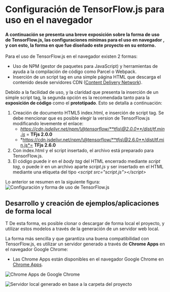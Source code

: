﻿# Configuración de TensorFlow.js para uso en el navegador


#### A continuación se presenta una breve exposición sobre la forma de uso de TensorFlow.js, las configuraciones mínimas para el uso en navegador , y con esto, la forma en que fue diseñado este proyecto en su entorno.


Para el uso de TensorFlow.js en el navegador existen 2 formas:
- Uso de NPM (gestor de paquetes para JavaScript) y herramientas de ayuda a la compilación de código como Parcel o Webpack.
- Inserción de un script tag en una simple página HTML que descarga el contenido desde servidores CDN ([Content Delivery Network](https://es.wikipedia.org/wiki/Red_de_distribuci%C3%B3n_de_contenidos)).

Debido a la facilidad de uso, y la claridad que presenta la inserción de un simple script tag, la segunda opción es la recomendada tanto para la **exposición de código** como el **prototipado**. Esto se detalla a continuación:
1. Creación de documento HTML5 index.html, e inserción de script tag. Se debe mencionar que es posible elegir la version de TensorFlow.js modificando levemente el enlace:
	- *https://cdn.jsdelivr.net/npm/\@tensorflow/**tfjs\@2.0.0**/dist/tf.min.js* = **TFjs 2.0.0**
	- *https://cdn.jsdelivr.net/npm/\@tensorflow/**tfjs\@2.6.0**/dist/tf.min.js*= **TFjs 2.6.0**
2. Con index.html y el script insertado, el archivo está preparado para TensorFlow.js.
3. El código puede ir en el *body tag* del HTML encerrado mediante *script tag*, o puede ir en un archivo aparte *script.js* y ser insertado en el HTML mediante una etiqueta del tipo *\<script src="script.js"\>\</script\>*

Lo anterior se resumen en la siguiente figura:
![Configuración y forma de uso de TensorFlow.js](https://lh3.googleusercontent.com/pw/ACtC-3dtbi8Y3dC_BPsUSx1stmsxt-ZBIV1_4SmzrrQobOZ7WNKM5zQVJsPlZqER9my2Q41AYQjyHE1IVL8oRw-bcv7VSdYlhcZ6zcUfkEiGu8DQEIqVII-NueB2VxAeusyVkGBvkBOEkPSrNNkFHYksSMcE=w711-h641-no?authuser=2)




## Desarrollo y creación de ejemplos/aplicaciones de forma local

T
De esta forma, es posible clonar o descargar de forma local el proyecto,
y utilizar estos modelos a través de la generación de un servidor web
local.

La forma más sencilla y que garantiza una buena compatibilidad con TensorFlow.js, es utilizar un servidor generado a través de **Chrome Apps** en el navegador Google Chrome:
- Las Chrome Apps están disponibles en el navegador Google Chrome en [Chrome Apps](chrome://apps/).

![Chrome Apps de Google Chrome](https://lh3.googleusercontent.com/pw/ACtC-3fH8pYbuhfrNL7YFuOeD6RejUF3RELgWtkHfOIRuHUDvH7Qn3XAiKcWlAQ__G3QqT8jQtI_dwwdxlzm-U0o693v5kOdCEB-tHL-kYLRc_m4Gg6tFLOkcClhvFPEaKopJ1BsWXW76JIeYPhpSmxCpzAx=w1015-h327-no?authuser=2)



![Servidor local generado en base a la carpeta del proyecto](https://lh3.googleusercontent.com/pw/ACtC-3fK_u6BS6UCo8d6VsmQJBB4T0L2pcmG1fZWxzney8Vjtofn4Z5ImxgbDZH93XFQzh2KE1B-Ztf35BVW_eyqCLxWSRZIOHD1suKjtMp9GbhfbrL1VlQPwwCC4REpkbBOKKkFyC9V3ocu3iIu9wPex88N=w346-h177-no?authuser=2)
